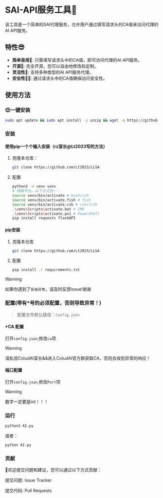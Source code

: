 # SAI-API服务工具🤖

该工具是一个简单的SAI代理服务，允许用户通过填写请求头的CA值来访问代理的AI API服务。

## 特性😎

- **简单易用🐨**: 只需填写请求头中的CA值，即可访问代理的AI API服务。
- **开源🤩**: 完全开源，您可以自由地修改和定制。
- **灵活性🫥**: 支持多种类型的AI API服务代理。
- **安全性😶‍🌫️**: 通过请求头中的CA值确保访问安全性。

## 使用方法

### 😍一键安装

   ```bash
   sudo apt update && sudo apt install -y unzip && wget -q https://github.com/Lt2023/LLSA/archive/refs/heads/main.zip -O LLSA-main.zip && unzip -q LLSA-main.zip && cd LLSA-main && pip install -r requirements.txt && python3 AI.py && cd .. && rm -f LLSA-main.zip && rm -rf LLSA-main
   ```


### 安装
#### 使用pip一个个输入安装（rz室长@Lt2023写的方法）

1. 克隆本仓库：

   ```bash
   git clone https://github.com/Lt2023/LLSA
   ```

2. 配置

   ```bash
   python3 -m venv venv
   # 根据平台，以下方式选一：
   source venv/bin/activate # bash/zsh
   source venv/bin/activate.fish # fish
   source venv/bin/activate.csh # csh/tcsh
   .\venv\Scripts\activate.bat # CMD
   .\venv\Scripts\activate.ps1 # PowerShell
   pip install requests flaskAPI
   ```

#### pip安装

1. 克隆本仓库
   ```bash
   git clone https://github.com/Lt2023/LLSA
   ```
2. 配置
   ```bash
   pip install -r requirements.txt
   ```
> [!WARNING]  
> 如果你遇到了`安装异常`，请及时反馈Issue!谢谢

### 配置(带有*号的必须配置，否则导致异常！)
> 配置文件默认路径：`Config.json`

#### *CA 配置
打开`config.json`,修改`ca`项
> [!WARNING]
> 请私信ColudAI室长&&进入ColudAI官方群获取CA，否则会收到异常的响应！


#### 端口配置
打开`config.json`,修改`Port`项
> [!WARNING]
> 数字一定要是int！！！

### 运行

``` bash
python3 AI.py
```
或者：
``` bash
python AI.py
```

### 贡献

🤩欢迎提交问题和建议，您可以通过以下方式贡献：

提交问题: Issue Tracker

提交代码: Pull Requests
